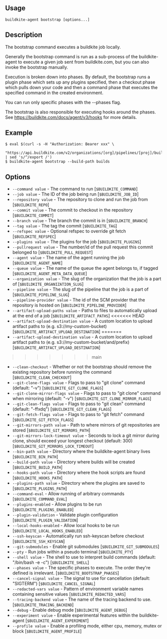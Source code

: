 <!--
  _____   ____    _   _  ____ _______   ______ _____ _____ _______ 
 |  __ \ / __ \  | \ | |/ __ \__   __| |  ____|  __ \_   _|__   __|
 | |  | | |  | | |  \| | |  | | | |    | |__  | |  | || |    | |   
 | |  | | |  | | | . ` | |  | | | |    |  __| | |  | || |    | |   
 | |__| | |__| | | |\  | |__| | | |    | |____| |__| || |_   | |   
 |_____/ \____/  |_| \_|\____/  |_|    |______|_____/_____|  |_|   

This file is auto-generated by script/update-agent-help.sh, please update the
agent CLI help in https://github.com/buildkite/agent and run the generation
script.

-->

## Usage

`buildkite-agent bootstrap [options...]`

## Description

The bootstrap command executes a buildkite job locally.

Generally the bootstrap command is run as a sub-process of the buildkite-agent to execute
a given job sent from buildkite.com, but you can also invoke the bootstrap manually.

Execution is broken down into phases. By default, the bootstrap runs a plugin phase which
sets up any plugins specified, then a checkout phase which pulls down your code and then a
command phase that executes the specified command in the created environment.

You can run only specific phases with the --phases flag.

The bootstrap is also responsible for executing hooks around the phases.
See https://buildkite.com/docs/agent/v3/hooks for more details.

## Example

    $ eval $(curl -s -H "Authorization: Bearer xxx" \
        "https://api.buildkite.com/v2/organizations/[org]/pipelines/[proj]/builds/[build]/jobs/[job]/env.txt" | sed 's/^/export /')
    $ buildkite-agent bootstrap --build-path builds

## Options

* `--command value` - The command to run [`$BUILDKITE_COMMAND`]
* `--job value` - The ID of the job being run [`$BUILDKITE_JOB_ID`]
* `--repository value` - The repository to clone and run the job from [`$BUILDKITE_REPO`]
* `--commit value` - The commit to checkout in the repository [`$BUILDKITE_COMMIT`]
* `--branch value` - The branch the commit is in [`$BUILDKITE_BRANCH`]
* `--tag value` - The tag the commit [`$BUILDKITE_TAG`]
* `--refspec value` - Optional refspec to override git fetch [`$BUILDKITE_REFSPEC`]
* `--plugins value` - The plugins for the job [`$BUILDKITE_PLUGINS`]
* `--pullrequest value` - The number/id of the pull request this commit belonged to [`$BUILDKITE_PULL_REQUEST`]
* `--agent value` - The name of the agent running the job [`$BUILDKITE_AGENT_NAME`]
* `--queue value` - The name of the queue the agent belongs to, if tagged [`$BUILDKITE_AGENT_META_DATA_QUEUE`]
* `--organization value` - The slug of the organization that the job is a part of [`$BUILDKITE_ORGANIZATION_SLUG`]
* `--pipeline value` - The slug of the pipeline that the job is a part of [`$BUILDKITE_PIPELINE_SLUG`]
* `--pipeline-provider value` - The id of the SCM provider that the repository is hosted on [`$BUILDKITE_PIPELINE_PROVIDER`]
* `--artifact-upload-paths value` - Paths to files to automatically upload at the end of a job [`$BUILDKITE_ARTIFACT_PATHS`]
<<<<<<< HEAD
* `--artifact-upload-destination value` - A custom location to upload artifact paths to (e.g. s3://my-custom-bucket) [`$BUILDKITE_ARTIFACT_UPLOAD_DESTINATION`]
=======
* `--artifact-upload-destination value` - A custom location to upload artifact paths to (e.g. s3://my-custom-bucket/and/prefix) [`$BUILDKITE_ARTIFACT_UPLOAD_DESTINATION`]
>>>>>>> main
* `--clean-checkout` - Whether or not the bootstrap should remove the existing repository before running the command [`$BUILDKITE_CLEAN_CHECKOUT`]
* `--git-clone-flags value` - Flags to pass to "git clone" command (default: "-v") [`$BUILDKITE_GIT_CLONE_FLAGS`]
* `--git-clone-mirror-flags value` - Flags to pass to "git clone" command when mirroring (default: "-v") [`$BUILDKITE_GIT_CLONE_MIRROR_FLAGS`]
* `--git-clean-flags value` - Flags to pass to "git clean" command (default: "-ffxdq") [`$BUILDKITE_GIT_CLEAN_FLAGS`]
* `--git-fetch-flags value` - Flags to pass to "git fetch" command [`$BUILDKITE_GIT_FETCH_FLAGS`]
* `--git-mirrors-path value` - Path to where mirrors of git repositories are stored [`$BUILDKITE_GIT_MIRRORS_PATH`]
* `--git-mirrors-lock-timeout value` - Seconds to lock a git mirror during clone, should exceed your longest checkout (default: 300) [`$BUILDKITE_GIT_MIRRORS_LOCK_TIMEOUT`]
* `--bin-path value` - Directory where the buildkite-agent binary lives [`$BUILDKITE_BIN_PATH`]
* `--build-path value` - Directory where builds will be created [`$BUILDKITE_BUILD_PATH`]
* `--hooks-path value` - Directory where the hook scripts are found [`$BUILDKITE_HOOKS_PATH`]
* `--plugins-path value` - Directory where the plugins are saved to [`$BUILDKITE_PLUGINS_PATH`]
* `--command-eval` - Allow running of arbitrary commands [`$BUILDKITE_COMMAND_EVAL`]
* `--plugins-enabled` - Allow plugins to be run [`$BUILDKITE_PLUGINS_ENABLED`]
* `--plugin-validation` - Validate plugin configuration [`$BUILDKITE_PLUGIN_VALIDATION`]
* `--local-hooks-enabled` - Allow local hooks to be run [`$BUILDKITE_LOCAL_HOOKS_ENABLED`]
* `--ssh-keyscan` - Automatically run ssh-keyscan before checkout [`$BUILDKITE_SSH_KEYSCAN`]
* `--git-submodules` - Enable git submodules [`$BUILDKITE_GIT_SUBMODULES`]
* `--pty` - Run jobs within a pseudo terminal [`$BUILDKITE_PTY`]
* `--shell value` - The shell to use to interpret build commands (default: "/bin/bash -e -c") [`$BUILDKITE_SHELL`]
* `--phases value` - The specific phases to execute. The order they're defined is irrelevant. [`$BUILDKITE_BOOTSTRAP_PHASES`]
* `--cancel-signal value` - The signal to use for cancellation (default: "SIGTERM") [`$BUILDKITE_CANCEL_SIGNAL`]
* `--redacted-vars value` - Pattern of environment variable names containing sensitive values [`$BUILDKITE_REDACTED_VARS`]
* `--tracing-backend value` - The name of the tracing backend to use. [`$BUILDKITE_TRACING_BACKEND`]
* `--debug` - Enable debug mode [`$BUILDKITE_AGENT_DEBUG`]
* `--experiment value` - Enable experimental features within the buildkite-agent [`$BUILDKITE_AGENT_EXPERIMENT`]
* `--profile value` - Enable a profiling mode, either cpu, memory, mutex or block [`$BUILDKITE_AGENT_PROFILE`]

